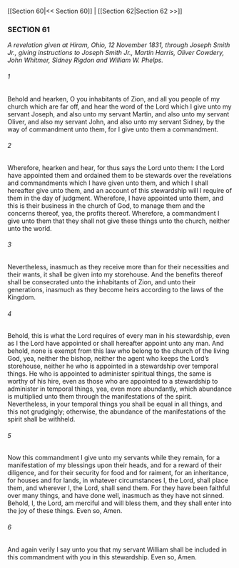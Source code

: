 [[Section 60|<< Section 60]]  |  [[Section 62|Section 62 >>]]

### SECTION 61

*A revelation given at Hiram, Ohio, 12 November 1831, through Joseph Smith Jr., giving instructions to Joseph Smith Jr., Martin Harris, Oliver Cowdery, John Whitmer, Sidney Rigdon and William W. Phelps.*

###### 1
Behold and hearken, O you inhabitants of Zion, and all you people of my church which are far off, and hear the word of the Lord which I give unto my servant Joseph, and also unto my servant Martin, and also unto my servant Oliver, and also my servant John, and also unto my servant Sidney, by the way of commandment unto them, for I give unto them a commandment.

###### 2
Wherefore, hearken and hear, for thus says the Lord unto them: I the Lord have appointed them and ordained them to be stewards over the revelations and commandments which I have given unto them, and which I shall hereafter give unto them, and an account of this stewardship will I require of them in the day of judgment. Wherefore, I have appointed unto them, and this is their business in the church of God, to manage them and the concerns thereof, yea, the profits thereof. Wherefore, a commandment I give unto them that they shall not give these things unto the church, neither unto the world.

###### 3
Nevertheless, inasmuch as they receive more than for their necessities and their wants, it shall be given into my storehouse. And the benefits thereof shall be consecrated unto the inhabitants of Zion, and unto their generations, inasmuch as they become heirs according to the laws of the Kingdom.

###### 4
Behold, this is what the Lord requires of every man in his stewardship, even as I the Lord have appointed or shall hereafter appoint unto any man. And behold, none is exempt from this law who belong to the church of the living God, yea, neither the bishop, neither the agent who keeps the Lord’s storehouse, neither he who is appointed in a stewardship over temporal things. He who is appointed to administer spiritual things, the same is worthy of his hire, even as those who are appointed to a stewardship to administer in temporal things, yea, even more abundantly, which abundance is multiplied unto them through the manifestations of the spirit. Nevertheless, in your temporal things you shall be equal in all things, and this not grudgingly; otherwise, the abundance of the manifestations of the spirit shall be withheld.

###### 5
Now this commandment I give unto my servants while they remain, for a manifestation of my blessings upon their heads, and for a reward of their diligence, and for their security for food and for raiment, for an inheritance, for houses and for lands, in whatever circumstances I, the Lord, shall place them, and wherever I, the Lord, shall send them. For they have been faithful over many things, and have done well, inasmuch as they have not sinned. Behold, I, the Lord, am merciful and will bless them, and they shall enter into the joy of these things. Even so, Amen.

###### 6
And again verily I say unto you that my servant William shall be included in this commandment with you in this stewardship. Even so, Amen.